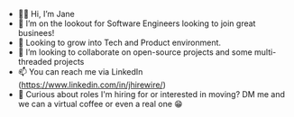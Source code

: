 - 👋🏽 Hi, I’m Jane
- 👀 I’m on the lookout for Software Engineers looking to join great businees! 
- 🌱 Looking to grow into Tech and Product environment.
- 💞️ I’m looking to collaborate on open-source projects and some multi-threaded projects
- 📫 You can reach me via LinkedIn (https://www.linkedin.com/in/jhirewire/)
- 🍵 Curious about roles I'm hiring for or interested in moving? DM me and we can a virtual coffee or even a real one 😁

<!---
janeabegail1/janeabegail1 is a ✨ special ✨ repository because its `README.md` (this file) appears on your GitHub profile.
You can click the Preview link to take a look at your changes.
--->
